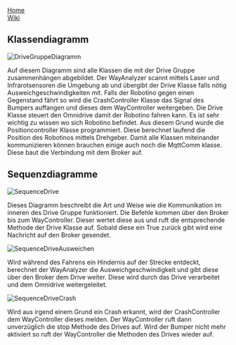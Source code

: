 [Home](home)  
[Wiki](WikiSolidus)  

## Klassendiagramm

![DriveGruppeDiagramm](https://gitlab.com/solidus/hefei/uploads/6e452bec5bc250d679caab5d702edafe/DriveGruppeDiagramm.PNG)  

Auf diesem Diagramm sind alle Klassen die mit der Drive Gruppe zusammenhängen abgebildet. Der WayAnalyzer scannt mittels Laser und Infrarotsensoren die Umgebung ab und übergibt der Drive Klasse falls nötig Ausweichgeschwindigkeiten mit. Falls der Robotino gegen einen Gegenstand fährt so wird die CrashController Klasse das Signal des Bumpers auffangen und dieses dem WayController weitergeben. Die Drive Klasse steuert den Omnidrive damit der Robotino fahren kann. Es ist sehr wichtig zu wissen wo sich Robotino befindet. Aus diesem Grund wurde die Positioncontroller Klasse programmiert. Diese berechnet laufend die Position des Robotinos mittels Drehgeber. Damit alle Klassen miteinander kommunizieren können brauchen einige auch noch die MqttComm klasse. Diese baut die Verbindung mit dem Broker auf.

## Sequenzdiagramme

![SequenceDrive](https://gitlab.com/solidus/hefei/uploads/a88c811ee44702082a32b2b4dd7c9c13/SequenceDrive.PNG)

Dieses Diagramm beschreibt die Art und Weise wie die Kommunikation im inneren des Drive Gruppe funktioniert. Die Befehle kommen über den Broker bis zum WayController. Dieser wertet diese aus und ruft die entsprechende Methode der Drive Klasse auf. Sobald diese ein True zurück gibt wird eine Nachricht auf den Broker gesendet.

![SequenceDriveAusweichen](https://gitlab.com/solidus/hefei/uploads/c42a9d751587d37f051edcc8854996d9/SequenceDriveAusweichen.PNG)

Wird während des Fahrens ein Hindernis auf der Strecke entdeckt, berechnet der WayAnalyzer die Ausweichgeschwindigkeit und gibt diese über den Broker dem Drive weiter. Diese wird durch das Drive verarbeitet und dem Omnidrive weitergeleitet.

![SequenceDriveCrash](https://gitlab.com/solidus/hefei/uploads/85a3b862a6710e6cde2e1fa43ce7833a/SequenceDriveCrash.PNG)

Wird aus irgend einem Grund ein Crash erkannt, wird der CrashController dem WayController dieses melden. Der WayController ruft dann unverzüglich die stop Methode des Drives auf. Wird der Bumper nicht mehr aktiviert so ruft der WayController die Methoden des Drives wieder auf.


